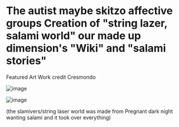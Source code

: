 # The autist maybe skitzo affective groups Creation of "string lazer, salami world" our made up dimension's "Wiki" and "salami stories"


Featured Art Work credit Cresmondo

![image](https://github.com/user-attachments/assets/fdb1f2f8-120f-4d54-813c-fae914033bcb)

![image](https://github.com/user-attachments/assets/f516d46a-8c6b-455d-a70e-34e6a06b5cee)

(the slamivers/string laser world was made from Pregnant dark night wanting salami and it took over everything)
